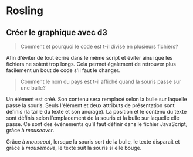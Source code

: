 # Rosling

## Créer le graphique avec d3

> Comment et pourquoi le code est t-il divisé en plusieurs fichiers?

Afin d'éviter de tout écrire dans le même script et éviter ainsi que les fichiers ne soient trop longs. Cela permet également de retrouver plus facilement un bout de code s'il faut le changer.

> Comment le nom du pays est t-il affiché quand la souris passe sur une bulle?

Un élément <text> est créé. Son contenu sera remplacé selon la bulle sur laquelle passe la souris. Seuls l'élément et deux attributs de présentation sont définis (la taille du texte et son ancrage). La position et le contenu du texte sont définis selon l'emplacement de la souris et la bulle sur laquelle elle passe. Ce sont des événements qu'il faut définir dans le fichier JavaScript, grâce à _mouseover_.

Grâce à _mouseout_, lorsque la souris sort de la bulle, le texte disparait et grâce à _mousemove_, le texte suit la souris si elle bouge.

